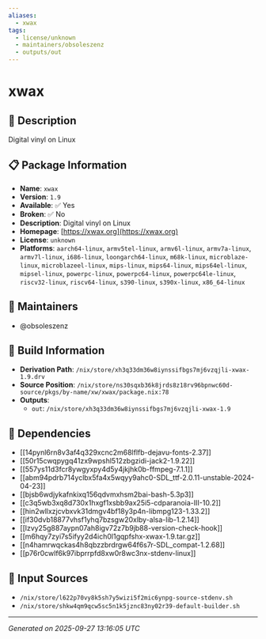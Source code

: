 ```yaml
---
aliases:
  - xwax
tags:
  - license/unknown
  - maintainers/obsoleszenz
  - outputs/out
---
```


# xwax

## 📝 Description

Digital vinyl on Linux

## 📋 Package Information

- **Name**: `xwax`
- **Version**: `1.9`
- **Available**: ✅ Yes
- **Broken**: ✅ No
- **Description**: Digital vinyl on Linux
- **Homepage**: [https://xwax.org](https://xwax.org)
- **License**: `unknown`
- **Platforms**: `aarch64-linux`, `armv5tel-linux`, `armv6l-linux`, `armv7a-linux`, `armv7l-linux`, `i686-linux`, `loongarch64-linux`, `m68k-linux`, `microblaze-linux`, `microblazeel-linux`, `mips-linux`, `mips64-linux`, `mips64el-linux`, `mipsel-linux`, `powerpc-linux`, `powerpc64-linux`, `powerpc64le-linux`, `riscv32-linux`, `riscv64-linux`, `s390-linux`, `s390x-linux`, `x86_64-linux`
## 👥 Maintainers

- @obsoleszenz


## 🔧 Build Information

- **Derivation Path**: `/nix/store/xh3q33dm36w8iynssifbgs7mj6vzqjli-xwax-1.9.drv`
- **Source Position**: `/nix/store/ns30sqxb36k8jrds8z18rv96bpnwc60d-source/pkgs/by-name/xw/xwax/package.nix:78`
- **Outputs**:
  - `out`:  `/nix/store/xh3q33dm36w8iynssifbgs7mj6vzqjli-xwax-1.9`

## 🔗 Dependencies

- [[14pynl6rn8v3af4q329xcnc2m68lflfb-dejavu-fonts-2.37]]
- [[50r15cwqpygq41zx9wpshl512zbgzidi-jack2-1.9.22]]
- [[557ys11d3fcr8ywgyxpy4d5y4jkjhk0b-ffmpeg-7.1.1]]
- [[abm94pdrb714yclbx5fa4x5wqyy9ahc0-SDL_ttf-2.0.11-unstable-2024-04-23]]
- [[bjsb6wdjykafnkixq156qdvmxhsm2bai-bash-5.3p3]]
- [[c3q5wb3xq8d730x1hxgf1xsbb9ax25i5-cdparanoia-III-10.2]]
- [[hin2wllxzjcvbxvk31dmgv4bf18y3p4n-libmpg123-1.33.2]]
- [[if30dvb18877vhsf1yhq7bzsgw20xlby-alsa-lib-1.2.14]]
- [[lzvy25g887aypn07ah8igv72z7b9jb88-version-check-hook]]
- [[m6hqy7zyi7s5ifyy2d4ich0l1gqpfshx-xwax-1.9.tar.gz]]
- [[n4hamrwqckas4h8qbzzbrdrgw64f6s7r-SDL_compat-1.2.68]]
- [[p76r0cwlf6k97ibprrpfd8xw0r8wc3nx-stdenv-linux]]

## 📁 Input Sources

- `/nix/store/l622p70vy8k5sh7y5wizi5f2mic6ynpg-source-stdenv.sh`
- `/nix/store/shkw4qm9qcw5sc5n1k5jznc83ny02r39-default-builder.sh`

---
*Generated on 2025-09-27 13:16:05 UTC*
